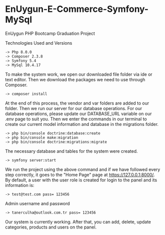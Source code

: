# EnUygun-E-Commerce-Symfony-MySql
EnUygun PHP Bootcamp Graduation Project


Technologies Used and Versions


    -> Php 8.0.0
    -> Composer 2.3.8
    -> Symfony 5.4
    -> MySql 10.4.17 
    

To make the system work, we open our downloaded file folder via ide or text editor. Then we download the packages we need to use through Composer.

    -> composer install
     
At the end of this process, the vendor and var folders are added to our folder. Then we run our server for our database operations. For our database operations, please update our DATABASE_URL variable on our .env page to suit you. Then we enter the commands in our terminal to create our current model information and database in the migrations folder.

    -> php bin/console doctrine:database:create
    -> php bin/console make:migration
    -> php bin/console doctrine:migrations:migrate
    
The necessary database and tables for the system were created.

    -> symfony server:start 

We run the project using the above command and if we have followed every step correctly, it goes to the "Home Page" page at https://127.0.0.1:8000/. By default, a user with the user role is created for login to the panel and its information is:
  
    -> test@test.com pass= 123456 

Admin username and password

    -> tanerculha@outlook.com.tr pass= 123456 

Our system is currently working. After that, you can add, delete, update categories, products and users on the panel.